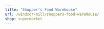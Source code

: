 ```yaml
---
title: "Shopper's Food Warehouse"
url: /windsor-mill/shoppers-food-warehouse/
shop: supermarket
---
```

